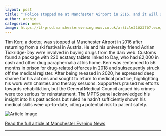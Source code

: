 ```yaml
---
layout: post
title: "'Police stopped me at Manchester Airport in 2016, and it will sit forever on my record'"
author: archie
categories: news
image: https://i2-prod.manchestereveningnews.co.uk/article32623707.ece/ALTERNATES/s1200/2_Manchester-Airport-March-25.jpg
---
```

Tim Kerr, a doctor, was stopped at Manchester Airport in 2016 after returning from a ski festival in Austria. He and his university friend Adrian Tickridge-Day were involved in buying drugs from the dark web. Customs found a package with 220 ecstasy tablets linked to Day, who had £2,000 in cash and other drug paraphernalia at his home. Kerr was sentenced to 56 months in prison for drug-related offences in 2018 and subsequently struck off the medical register. After being released in 2020, he expressed deep shame for his actions and sought to return to medical practice, highlighting his work with charities and therapy sessions. Supporters praised his efforts towards rehabilitation, but the General Medical Council argued his crimes were too serious for reinstatement. The MPTS panel acknowledged his insight into his past actions but ruled he hadn’t sufficiently shown his medical skills were up-to-date, citing a potential risk to patient safety.

![Article Image](https://i2-prod.manchestereveningnews.co.uk/article32623707.ece/ALTERNATES/s1200/2_Manchester-Airport-March-25.jpg)

[Read the full article at Manchester Evening News](https://www.manchestereveningnews.co.uk/news/greater-manchester-news/police-stopped-manchester-airport-2016-32582521)

---

